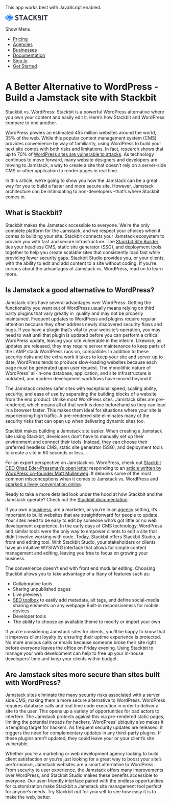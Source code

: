 This app works best with JavaScript enabled.

<a href="/" class="masthead-logo"><img src="/images/logo_alt.svg" alt="Stackbit logo" width="133" height="20" /></a>

<span class="screen-reader-text">Show Menu</span><span class="masthead-menu-icon" aria-hidden="true"></span>

-   [Pricing](/pricing)
-   [Agencies](/agencies)
-   [Businesses](/businesses)
-   [Documentation](https://www.stackbit.com/docs/)
-   [Sign In](https://app.stackbit.com/)
-   <a href="https://app.stackbit.com/create" class="button-component button-component-theme-accent button-component-hollow"><span>Get Started</span></a>

A Better Alternative to WordPress - Build a Jamstack site with Stackbit
=======================================================================

Stackbit vs. WordPress: Stackbit is a powerful WordPress alternative where you own your content and easily edit it. Here’s how Stackbit and WordPress compare to one another.

WordPress powers an estimated 455 million websites around the world, 35% of the web. While this popular content management system (CMS) provides convenience by way of familiarity, using WordPress to build your next site comes with both risks and limitations. In fact, research shows that up to 70% of [WordPress sites are vulnerable to attacks](https://www.wpwhitesecurity.com/statistics-70-percent-wordpress-installations-vulnerable/). As technology continues to move forward, many website designers and developers are moving to Jamstack, a way to create a site that doesn’t rely on a server-side CMS or other application to render pages in real time.

In this article, we’re going to show you how the Jamstack can be a great way for you to build a faster and more secure site. However, Jamstack architecture can be intimidating to non-developers –that’s where Stackbit comes in. 

What is Stackbit?
-----------------

Stackbit makes the Jamstack accessible to everyone. We’re the only complete platform for the Jamstack, and we respect your choices when it comes to building your site. Stackbit connects your Jamstack ecosystem to provide you with fast and secure infrastructure. The [Stackbit Site Builder](https://app.stackbit.com/create) ties your headless CMS, static site generator (SSG), and deployment tools together to help you create scalable sites that consistently load fast while providing fewer security gaps. Stackbit Studio provides you, or your clients, with the ability to edit and add content to a site without coding. If you’re curious about the advantages of Jamstack vs. WordPress, read on to learn more. 

Is Jamstack a good alternative to WordPress?
--------------------------------------------

Jamstack sites have several advantages over WordPress. Getting the functionality you want out of WordPress usually means relying on third party plugins that vary greatly in  quality and may not be properly maintained. Frequent updates to WordPress and plugins require regular attention because they often address newly discovered security flaws and bugs. If you have a plugin that’s vital to your website’s operation, you may need to wait until that plugin is updated before you can perform a critical WordPress update, leaving your site vulnerable in the interim. Likewise, as updates are released, they may require server maintenance to keep parts of the LAMP stack WordPress runs on, compatible. In addition to these security risks and the extra work it takes to keep your site and server up to date, WordPress tends to produce slow-loading websites because each page must be generated upon user request. The monolithic nature of WordPress’ all-in-one database, application, and site infrastructure is outdated, and modern development workflows have moved beyond it.

The Jamstack creates safer sites with exceptional speed, scaling ability, security, and ease of use by separating the building blocks of a website from the end product. Unlike most WordPress sites, Jamstack sites are pre-rendered, which means all of that work is done beforehand so they can load in a browser faster. This makes them ideal for situations where your site is experiencing high traffic. A pre-rendered site eliminates many of the security risks that can open up when delivering dynamic sites too. 

Stackbit makes building a Jamstack site easier. When creating a Jamstack site using Stackbit, developers don’t have to manually set up their environment and connect their tools. Instead, they can choose their preferred headless CMS, static site generator (SSG), and deployment tools to create a site in 60 seconds or less.

For an expert perspective on Jamstack vs. WordPress, check out [Stackbit CEO Ohad Eder-Pressman’s open letter](https://www.stackbit.com/blog/open-letter-to-matt-mullenweg-what-folks-often-get-wrong-about-jamstack/) responding to an [article written by WordPress co-founder Matt Mullenweg](https://thenewstack.io/wordpress-co-founder-matt-mullenweg-is-not-a-fan-of-jamstack/). It debunks some of the most common misconceptions when it comes to Jamstack vs. WordPress and [sparked a lively conversation online](https://twitter.com/ohadpr/status/1301970185276936192). 

Ready to take a more detailed look under the hood at how Stackbit and the Jamstack operate? Check out the [Stackbit documentation](https://www.stackbit.com/docs/).

If you own a [business](https://www.stackbit.com/businesses), are a marketer, or you’re in an [agency](https://www.stackbit.com/agencies) setting, it’s important to build websites that are straightforward for people to update. Your sites need to be easy to edit by someone who’s got little or no web development experience. In the early days of CMS technology, WordPress and similar tools were the only way to empower clients to edit a site that didn’t involve working with code. Today, Stackbit offers Stackbit Studio, a front end editing tool. With Stackbit Studio, your stakeholders or clients have an intuitive WYSIWYG interface that allows for simple content management and editing, leaving you free to focus on growing your business. 

The convenience doesn’t end with front end modular editing. Choosing Stackbit allows you to take advantage of a litany of features such as:

-   Collaborative tools
-   Sharing unpublished pages
-   Live previews
-   [SEO toolbox](https://www.stackbit.com/blog/seo-tools/) to easily add metadata, alt tags, and define social-media sharing elements on any webpage.Built-in responsiveness for mobile devices
-   Developer tools
-   The ability to choose an available theme to modify or import your own

If you’re considering Jamstack sites for clients, you’ll be happy to know that it improves client loyalty by ensuring their uptime experience is protected. No more anxious calls or emails because someone broke their site right before everyone leaves the office on Friday evening. Using Stackbit to manage your web development can help to free up your in-house developers’ time and keep your clients within budget. 

Are Jamstack sites more secure than sites built with WordPress?
---------------------------------------------------------------

Jamstack sites eliminate the many security risks associated with a server side CMS, making them a more secure alternative to WordPress. WordPress requires database calls and real time code execution in order to deliver a site to the user. This opens up a variety of opportunities for bad actors to interfere. The Jamstack protects against this via pre-rendered static pages, limiting the potential inroads for hackers. WordPress’ ubiquity also makes it a tempting target for hackers. As frequent security updates are released, it triggers the need for complementary updates in any third-party plugins. If these plugins aren’t updated, they could leave your or your client’s site vulnerable. 

Whether you’re a marketing or web development agency looking to build client satisfaction or you’re just looking for a great way to boost your site’s performance, Jamstack websites are a smart alternative to WordPress. From security to user experience, the Jamstack offers many improvements over WordPress, and Stackbit Studio makes these benefits accessible to everyone. Our user-friendly interface paired with the endless opportunities for customization make Stackbit a Jamstack site management tool perfect for anyone’s needs. Try Stackbit out for yourself to see how easy it is to make the web, better.










